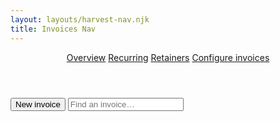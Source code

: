 ```yaml
---
layout: layouts/harvest-nav.njk
title: Invoices Nav
---
```


<header id="top-nav">
  <nav>
    <a href="#" class="is-active">Overview</a>
    <a href="#">Recurring</a>
    <a href="#">Retainers</a>
    <a href="#">Configure invoices</a>
  </nav>
</header>

<main>
  <div id="action-bar">
    <button class="button primary">New invoice</button>
    <input class="input" type="text" placeholder="Find an invoice…">
  </div>
</main>
